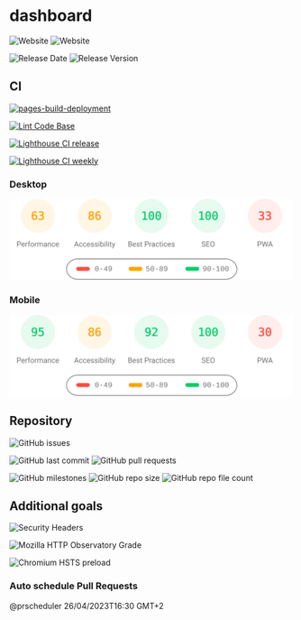 # dashboard

![Website](https://img.shields.io/website?label=psbachata.dance&style=plastic&url=https%3A%2F%2Fpsbachata.dance)
![Website](https://img.shields.io/website?label=testpage&style=plastic&url=https%3A%2F%2Fbachata-regensburg.de)

![Release Date](https://img.shields.io/github/release-date/lunazul/lunazul.github.io?style=plastic)
![Release Version](https://img.shields.io/github/v/tag/lunazul/lunazul.github.io?label=version&style=plastic)

## CI

[![pages-build-deployment](https://github.com/lunazul/lunazul.github.io/actions/workflows/pages/pages-build-deployment/badge.svg?branch=production)](https://github.com/lunazul/lunazul.github.io/actions/workflows/pages/pages-build-deployment)

[![Lint Code Base](https://github.com/lunazul/lunazul.github.io/actions/workflows/super-linter.yml/badge.svg?branch=main)](https://github.com/lunazul/lunazul.github.io/actions/workflows/super-linter.yml)

[![Lighthouse CI release](https://github.com/lunazul/lunazul.github.io/actions/workflows/production_lighthouse.yml/badge.svg?branch=production)](https://github.com/lunazul/lunazul.github.io/actions/workflows/production_lighthouse.yml)

[![Lighthouse CI weekly](https://github.com/lunazul/lunazul.github.io/actions/workflows/cron_lighthouse_sunday.yml/badge.svg)](https://github.com/lunazul/lunazul.github.io/actions/workflows/cron_lighthouse_sunday.yml)

### Desktop

![Lighthouse Desktop](https://github.com/lunazul/lunazul.github.io/blob/main/test/lighthouse/desktop/pagespeed.svg)

### Mobile

![Lighthouse Desktop](https://github.com/lunazul/lunazul.github.io/blob/main/test/lighthouse/mobile/pagespeed.svg)

## Repository

![GitHub issues](https://img.shields.io/github/issues-raw/lunazul/lunazul.github.io?color=DAD0C2&label=pending%20features&style=plastic)

![GitHub last commit](https://img.shields.io/github/last-commit/lunazul/lunazul.github.io?style=plastic)
![GitHub pull requests](https://img.shields.io/github/issues-pr-raw/lunazul/lunazul.github.io?label=scheduled%20pull%20requests&style=plastic)

![GitHub milestones](https://img.shields.io/github/milestones/all/lunazul/lunazul.github.io?style=plastic)
![GitHub repo size](https://img.shields.io/github/repo-size/lunazul/lunazul.github.io?style=plastic)
![GitHub repo file count](https://img.shields.io/github/directory-file-count/lunazul/lunazul.github.io?style=plastic)

## Additional goals

![Security Headers](https://img.shields.io/security-headers?style=plastic&url=https%3A%2F%2Fpsbachata.dance)

![Mozilla HTTP Observatory Grade](https://img.shields.io/mozilla-observatory/grade-score/psbachata.dance?publish&style=plastic)

![Chromium HSTS preload](https://img.shields.io/hsts/preload/psbachata.dance?style=plastic)

### Auto schedule Pull Requests

@prscheduler 26/04/2023T16:30 GMT+2
